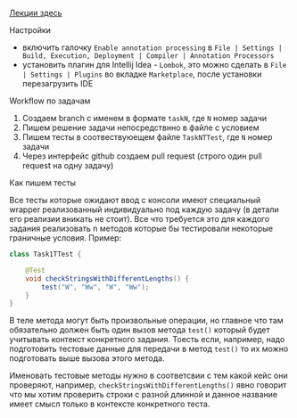 [Лекции здесь](https://yadi.sk/d/Eo744cD23TxQZW)

Настройки

- включить галочку `Enable annotation processing` в `File | Settings | Build, Execution, Deployment | Compiler | Annotation Processors`
- установить плагин для Intellij Idea - `Lombok`, это можно сделать в `File | Settings | Plugins` во вкладке `Marketplace`, после установки перезагрузить IDE

Workflow по задачам

1. Создаем branch c именем в формате `taskN`, где `N` номер задачи
2. Пишем решение задачи непосредствнно в файле с условием
3. Пишем тесты в соотвествуюещем файле `TaskNTTest`, где `N` номер задачи
4. Через интерфейс github создаем pull request (строго один pull request на одну задачу)

Как пишем тесты

Все тесты которые ожидают ввод с консоли имеют специальный wrapper реализованный индивидуально под каждую задачу (в детали его реализии вникать не стоит). Все что требуется это для каждого задания реализовать n методов которые бы тестировали некоторые граничные условия. Пример:

```java
class Task1TTest {   

    @Test
    void checkStringsWithDifferentLengths() {
        test("W", "Ww", "W", "Ww"); 
    }
}
```

В теле метода могут быть произвольные операции, но главное что там обязательно должен быть один вызов метода `test()` который будет учитывать контекст конкретного задания. Тоесть если, например, надо подготовить тестовые данные для передачи в метод `test()` то их можно подготовать выше вызова этого метода.

Именовать тестовые методы нужно в соответсвии с тем какой кейс они проверяют, например, `checkStringsWithDifferentLengths()` явно говорит что мы хотим проверить строки с разной длинной и данное название имеет смысл только в контексте конкретного теста.